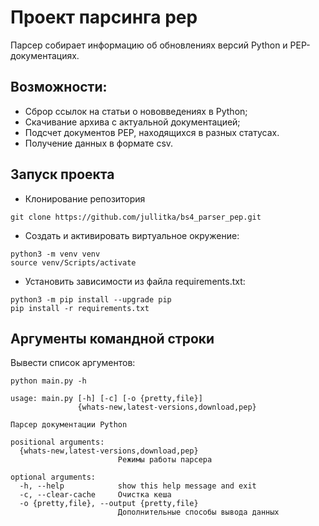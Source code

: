 # Проект парсинга pep
Парсер собирает информацию об обновлениях версий Python и PEP-документациях.

## Возможности:
- Сброр ссылок на статьи о нововведениях в Python;
- Скачивание архива с актуальной документацией;
- Подсчет документов PEP, находящихся в разных статусах.
- Получение данных в формате csv.
 
 ## Запуск проекта
- Клонирование репозитория
```
git clone https://github.com/jullitka/bs4_parser_pep.git
```

- Cоздать и активировать виртуальное окружение:
```
python3 -m venv venv
source venv/Scripts/activate
```
- Установить зависимости из файла requirements.txt:
```
python3 -m pip install --upgrade pip
pip install -r requirements.txt
```

## Аргументы командной строки 
Вывести список аргументов:
```
python main.py -h
```
```
usage: main.py [-h] [-c] [-o {pretty,file}]
               {whats-new,latest-versions,download,pep}

Парсер документации Python

positional arguments:
  {whats-new,latest-versions,download,pep}
                        Режимы работы парсера

optional arguments:
  -h, --help            show this help message and exit
  -c, --clear-cache     Очистка кеша
  -o {pretty,file}, --output {pretty,file}
                        Дополнительные способы вывода данных
```
